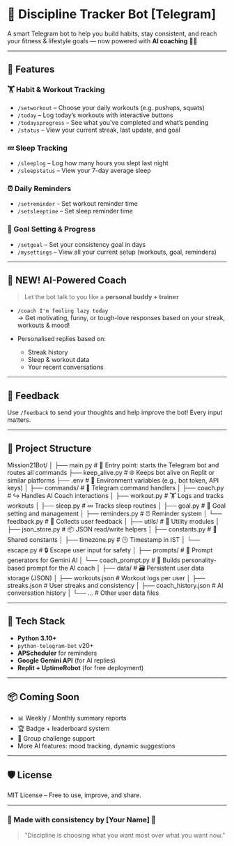 # 🧠 Discipline Tracker Bot [Telegram]

A smart Telegram bot to help you build habits, stay consistent, and reach your fitness & lifestyle goals — now powered with **AI coaching** 💪🧠

---

## 🚀 Features

### 🏋️ Habit & Workout Tracking
- `/setworkout` – Choose your daily workouts (e.g. pushups, squats)
- `/today` – Log today’s workouts with interactive buttons
- `/todaysprogress` – See what you’ve completed and what’s pending
- `/status` – View your current streak, last update, and goal

### 💤 Sleep Tracking
- `/sleeplog` – Log how many hours you slept last night
- `/sleepstatus` – View your 7-day average sleep

### ⏰ Daily Reminders
- `/setreminder` – Set workout reminder time
- `/setsleeptime` – Set sleep reminder time

### 🎯 Goal Setting & Progress
- `/setgoal` – Set your consistency goal in days
- `/mysettings` – View all your current setup (workouts, goal, reminders)

---

## 🤖 NEW! AI-Powered Coach
> Let the bot talk to you like a **personal buddy + trainer**

- `/coach I'm feeling lazy today`  
  → Get motivating, funny, or tough-love responses based on your streak, workouts & mood!

- Personalised replies based on:
  - Streak history
  - Sleep & workout data
  - Your recent conversations

---

## 💬 Feedback
Use `/feedback` to send your thoughts and help improve the bot! Every input matters.

---

## 📁 Project Structure

Mission21Bot/
│
├── main.py                  # 🚀 Entry point: starts the Telegram bot and routes all commands
├── keep_alive.py            # 🌐 Keeps bot alive on Replit or similar platforms
├── .env                     # 🔐 Environment variables (e.g., bot token, API keys)
│
├── commands/                # 💬 Telegram command handlers
│   ├── coach.py             # ↪️ Handles AI Coach interactions
│   ├── workout.py           # 🏋️ Logs and tracks workouts
│   ├── sleep.py             # 💤 Tracks sleep routines
│   ├── goal.py              # 🎯 Goal setting and management
│   ├── reminders.py         # ⏰ Reminder system
│   └── feedback.py          # 📩 Collects user feedback
│
├── utils/                   # 🔧 Utility modules
│   ├── json_store.py        # 📦 JSON read/write helpers
│   ├── constants.py         # 📘 Shared constants
│   ├── timezone.py          # 🕒 Timestamp in IST
│   └── escape.py            # 🔒 Escape user input for safety
│
├── prompts/                 # 🧠 Prompt generators for Gemini AI
│   └── coach_prompt.py      # 💬 Builds personality-based prompt for the AI coach
│
├── data/                    # 🗃️ Persistent user data storage (JSON)
│   ├── workouts.json        # Workout logs per user
│   ├── streaks.json         # User streaks and consistency
│   ├── coach_history.json   # AI conversation history
│   └── ...                  # Other user data files


---

## 🔧 Tech Stack

- **Python 3.10+**
- `python-telegram-bot` v20+
- **APScheduler** for reminders
- **Google Gemini API** (for AI replies)
- **Replit + UptimeRobot** (for free deployment)

---

## 📦 Coming Soon
- 📊 Weekly / Monthly summary reports
- 🏆 Badge + leaderboard system
- 🤝 Group challenge support
- More AI features: mood tracking, dynamic suggestions

---

## 🛡️ License

MIT License – Free to use, improve, and share.

---

### 👤 Made with consistency by [Your Name] 🙌  
> "Discipline is choosing what you want most over what you want now."
